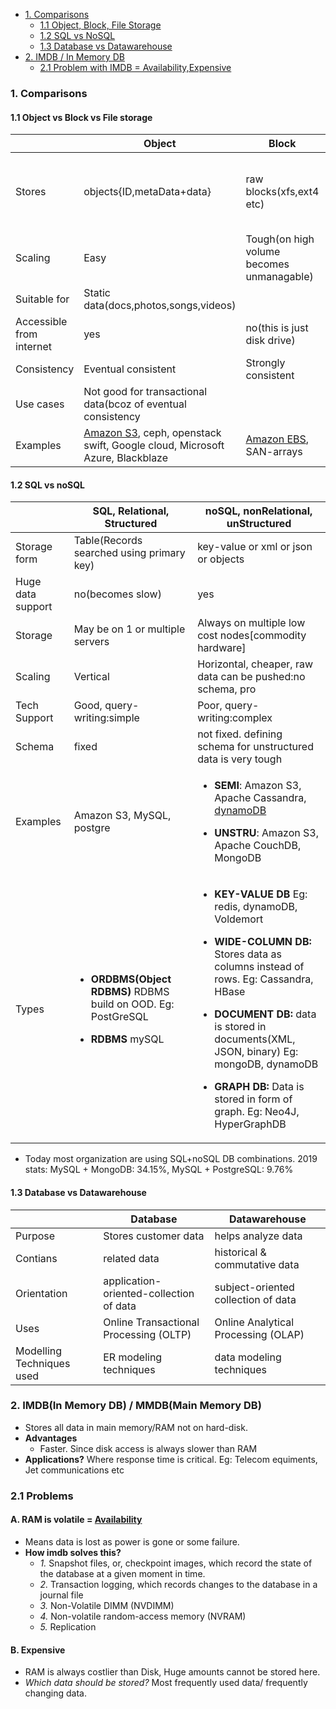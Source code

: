 - [1. Comparisons](#comp)
  - [1.1 Object, Block, File Storage](#obf)
  - [1.2 SQL vs NoSQL](#sn)
  - [1.3 Database vs Datawarehouse](#dd)
- [2. IMDB / In Memory DB](#imdb)
  - [2.1 Problem with IMDB = Availability,Expensive](#prob)

<a name=comp></a>
### 1. Comparisons
<a name=obf></a>
#### 1.1 Object vs Block vs File storage

| | Object | Block | File |
| --- | --- | --- | --- |
| Stores | objects{ID,metaData+data} | raw blocks(xfs,ext4 etc) | data in file, with limited meta-data |
| Scaling | Easy | Tough(on high volume becomes unmanagable) |
| Suitable for | Static data(docs,photos,songs,videos) |
| Accessible from internet | yes | no(this is just disk drive) |
| Consistency | Eventual consistent | Strongly consistent|
| Use cases | Not good for transactional data(bcoz of eventual consistency |
| Examples | [Amazon S3](https://github.com/amitkumar50/Code-examples/blob/master/System-Design/Concepts/aws/storage/s3.md), ceph, openstack swift, Google cloud, Microsoft Azure, Blackblaze | [Amazon EBS](https://github.com/amitkumar50/Code-examples/blob/master/System-Design/Concepts/aws/storage/ebs.md), SAN-arrays | [Amazon EFS](https://github.com/amitkumar50/Code-examples/blob/master/System-Design/Concepts/aws/storage/efs.md), Gluster |

<a name=sn></a>
#### 1.2 SQL vs noSQL

| | SQL, Relational, Structured | noSQL, nonRelational, unStructured |
| --- | --- | --- |
| Storage form | Table(Records searched using primary key) | key-value or xml or json or objects |
| Huge data support | no(becomes slow) | yes |
| Storage | May be on 1 or multiple servers | Always on multiple low cost nodes[commodity hardware] |
| Scaling | Vertical | Horizontal, cheaper, raw data can be pushed:no schema, pro |
| Tech Support | Good, query-writing:simple | Poor, query-writing:complex |
| Schema | fixed | not fixed. defining schema for unstructured data is very tough |
| Examples | Amazon S3, MySQL, postgre | <ul><li>**SEMI**: Amazon S3, Apache Cassandra, [dynamoDB](/System-Design/Concepts/Databases/NOSQL/AWS_DynamoDB/README.md)</li></ul> <ul><li>**UNSTRU**: Amazon S3, Apache CouchDB, MongoDB</li></ul> |
| Types | <ul><li>**ORDBMS(Object RDBMS)** RDBMS build on OOD. Eg: PostGreSQL</li></ul> <ul><li>**RDBMS** mySQL</li><ul> | <ul><li>**KEY-VALUE DB** Eg: redis, dynamoDB, Voldemort</li></ul> <ul><li>**WIDE-COLUMN DB:** Stores data as columns instead of rows. Eg: Cassandra, HBase</li></ul> <ul><li>**DOCUMENT DB:** data is stored in documents(XML, JSON, binary) Eg: mongoDB, dynamoDB</li></ul> <ul><li>**GRAPH DB:** Data is stored in form of graph. Eg: Neo4J, HyperGraphDB</li></ul>
  
- Today most organization are using SQL+noSQL DB combinations. 2019 stats:   MySQL + MongoDB: 34.15%,  MySQL + PostgreSQL: 9.76%

<a name=dd></a>
#### 1.3 Database vs Datawarehouse

| | Database | Datawarehouse |
| --- | --- | --- |
| Purpose | Stores customer data | helps analyze data |
| Contians | related data | historical & commutative data |
| Orientation | application-oriented-collection of data | subject-oriented collection of data |
| Uses | Online Transactional Processing (OLTP) |  Online Analytical Processing (OLAP) |
| Modelling Techniques used | ER modeling techniques | data modeling techniques |

<a name=imdb></a>
### 2. IMDB(In Memory DB) / MMDB(Main Memory DB)
- Stores all data in main memory/RAM not on hard-disk.
- **Advantages**
  - Faster. Since disk access is always slower than RAM
- **Applications?** Where response time is critical. Eg: Telecom equiments, Jet communications etc

<a name=prob></a> 
### 2.1 Problems
#### A. RAM is volatile = [Availability](/System-Design/Concepts/Terms) 
- Means data is lost as power is gone or some failure.
- **How imdb solves this?**
  - _1._ Snapshot files, or, checkpoint images, which record the state of the database at a given moment in time.
  - _2._ Transaction logging, which records changes to the database in a journal file
  - _3._ Non-Volatile DIMM (NVDIMM)
  - _4._ Non-volatile random-access memory (NVRAM)
  - _5._ Replication
#### B. Expensive
- RAM is always costlier than Disk, Huge amounts cannot be stored here.
- _Which data should be stored?_ Most frequently used data/ frequently changing data.
